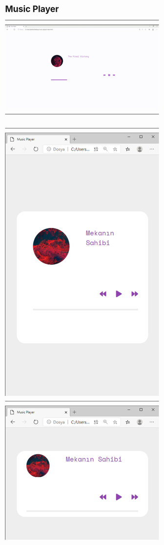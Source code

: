 <h1>Music Player</h1>
<hr>
<img src="./readme/readme.gif" alt="">
<hr>
<img src="./readme/readme.1.png" alt="">
<hr>
<img src="./readme/readme2.png" alt="">
<hr>
<img src="./readme/readme3.png" alt="">
